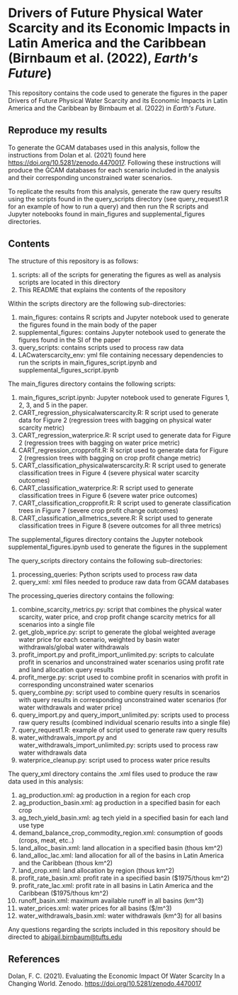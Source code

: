 # Drivers of Future Physical Water Scarcity and its Economic Impacts in Latin America and the Caribbean (Birnbaum et al. (2022), _Earth's Future_)

This repository contains the code used to generate the figures in the paper Drivers of Future Physical Water Scarcity and its Economic Impacts in Latin America and the Caribbean by Birnbaum et al. (2022) in _Earth's Future_.

## Reproduce my results
To generate the GCAM databases used in this analysis, follow the instructions from Dolan et al. (2021) found here https://doi.org/10.5281/zenodo.4470017. Following these instructions will produce the GCAM databases for each scenario included in the analysis and their corresponding unconstrained water scenarios.

To replicate the results from this analysis, generate the raw query results using the scripts found in the query_scripts directory (see query_request1.R for an example of how to run a query) and then run the R scripts and Jupyter notebooks found in main_figures and supplemental_figures directories. 

## Contents
The structure of this repository is as follows:

1. scripts: all of the scripts for generating the figures as well as analysis scripts are located in this directory
2. This README that explains the contents of the repository

Within the scripts directory are the following sub-directories:
1. main_figures: contains R scripts and Jupyter notebook used to generate the figures found in the main body of the paper
2. supplemental_figures: contains Jupyter notebook used to generate the figures found in the SI of the paper
3. query_scripts: contains scripts used to process raw data
4. LACwaterscarcity_env: yml file containing necessary dependencies to run the scripts in main_figures_script.ipynb and supplemental_figures_script.ipynb

The main_figures directory contains the following scripts:
1. main_figures_script.ipynb: Jupyter notebook used to generate Figures 1, 2, 3, and 5 in the paper.
2. CART_regression_physicalwaterscarcity.R: R script used to generate data for Figure 2 (regression trees with bagging on physical water scarcity metric)
3. CART_regression_waterprice.R: R script used to generate data for Figure 2 (regression trees with bagging on water price metric)
4. CART_regression_cropprofit.R: R script used to generate data for Figure 2 (regression trees with bagging on crop profit change metric)
5. CART_classification_physicalwaterscarcity.R: R script used to generate classification trees in Figure 4 (severe physical water scarcity outcomes)
6. CART_classification_waterprice.R: R script used to generate classification trees in Figure 6 (severe water price outcomes)
7. CART_classification_cropprofit.R: R script used to generate classification trees in Figure 7 (severe crop profit change outcomes)
8. CART_classification_allmetrics_severe.R: R script used to generate classification trees in Figure 8 (severe outcomes for all three metrics)

The supplemental_figures directory contains the Jupyter notebook supplemental_figures.ipynb used to generate the figures in the supplement

The query_scripts directory contains the following sub-directories:
1. processing_queries: Python scripts used to process raw data
2. query_xml: xml files needed to produce raw data from GCAM databases

The processing_queries directory contains the following:
1. combine_scarcity_metrics.py: script that combines the physical water scarcity, water price, and crop profit change scarcity metrics for all scenarios into a single file
2. get_glob_wprice.py: script to generate the global weighted average water price for each scenario, weighted by basin water withdrawals/global water withdrawals
3. profit_import.py and profit_import_unlimited.py: scripts to calculate profit in scenarios and unconstrained water scenarios using profit rate and land allocation query results
4. profit_merge.py: script used to combine profit in scenarios with profit in corresponding unconstrained water scenarios
5. query_combine.py: script used to combine query results in scenarios with query results in corresponding unconstrained water scenarios (for water withdrawals and water price)
6. query_import.py and query_import_unlimited.py: scripts used to process raw query results (combined individual scenario results into a single file)
7. query_request1.R: example of script used to generate raw query results
8. water_withdrawals_import.py and water_withdrawals_import_unlimited.py: scripts used to process raw water withdrawals data
9. waterprice_cleanup.py: script used to process water price results 


The query_xml directory contains the .xml files used to produce the raw data used in this analysis:
1. ag_production.xml: ag production in a region for each crop
2. ag_production_basin.xml: ag production in a specified basin for each crop
3. ag_tech_yield_basin.xml: ag tech yield in a specified basin for each land use type
4. demand_balance_crop_commodity_region.xml: consumption of goods (crops, meat, etc..)
5. land_alloc_basin.xml: land allocation in a specified basin (thous km^2)
6. land_alloc_lac.xml: land allocation for all of the basins in Latin America and the Caribbean (thous km^2)
7. land_crop.xml: land allocation by region (thous km^2)
8. profit_rate_basin.xml: profit rate in a specified basin ($1975/thous km^2)
9. profit_rate_lac.xml: profit rate in all basins in Latin America and the Caribbean ($1975/thous km^2)
10. runoff_basin.xml: maximum available runoff in all basins (km^3)
11. water_prices.xml: water prices for all basins ($/m^3)
12. water_withdrawals_basin.xml: water withdrawals (km^3) for all basins

Any questions regarding the scripts included in this repository should be directed to abigail.birnbaum@tufts.edu

## References
Dolan, F. C. (2021). Evaluating the Economic Impact Of Water Scarcity In a Changing World. Zenodo. https://doi.org/10.5281/zenodo.4470017
